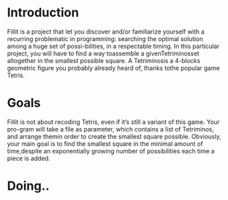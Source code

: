 # Introduction

Fillit is a project that let you discover and/or familiarize yourself with a recurring problematic in programming: searching the optimal solution among a huge set of possi-bilities, in a respectable timing. In this particular project, you will have to find a way toassemble a givenTetriminosset altogether in the smallest possible square. A Tetriminosis a 4-blocks geometric figure you probably already heard of, thanks tothe popular game Tetris.

# Goals

Fillit is not about recoding Tetris, even if it’s still a variant of this game. Your pro-gram will take a file as parameter, which contains a list of Tetriminos, and arrange themin order to create the smallest square possible. Obviously, your main goal is to find the smallest square in the minimal amount of time,despite an exponentially growing number of possibilities each time a piece is added.

# Doing..